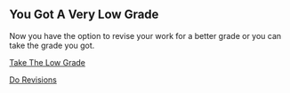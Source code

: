 ## You Got A Very Low Grade

Now you have the option to revise your work for a better grade or you can take the grade you got.

[Take The Low Grade]()

[Do Revisions](grade-improves.md)
